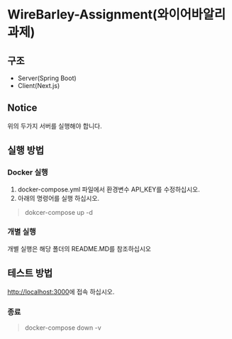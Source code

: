 # WireBarley-Assignment(와이어바알리 과제)

## 구조
- Server(Spring Boot)
- Client(Next.js)

## Notice
위의 두가지 서버를 실행해야 합니다.

## 실행 방법

### Docker 실행
1. docker-compose.yml 파일에서 환경변수 API_KEY를 수정하십시오.
2. 아래의 명령어를 실행 하십시오.
> dokcer-compose up -d

### 개별 실행
개별 실행은 해당 폴더의 README.MD를 참조하십시오

## 테스트 방법
[http://localhost:3000](http://localhost:3000)에 접속 하십시오.

### 종료
> docker-compose down -v
